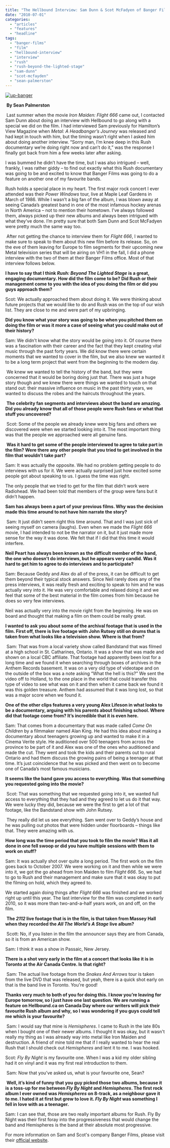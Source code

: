 ```yaml
---
title: "The Hellbound Interview: Sam Dunn & Scot McFadyen of Banger Films"
date: "2010-07-01"
categories: 
  - "articles"
  - "features"
  - "headline"
tags: 
  - "banger-films"
  - "film"
  - "hellbound-interview"
  - "interview"
  - "rush"
  - "rush-beyond-the-lighted-stage"
  - "sam-dunn"
  - "scot-mcfayden"
  - "sean-palmerston"
---
```


[![up-banger](http://www.hellbound.ca/wp-content/uploads/2010/07/up-banger.jpg "up-banger")](http://www.hellbound.ca/wp-content/uploads/2010/07/up-banger.jpg)

 **By Sean Palmerston**

 Last summer when the movie _Iron Maiden: Flight 666_ came out, I contacted Sam Dunn about doing an interview with Hellbound to go along with a special we did on the film. I had interviewed Sam previously for Hamilton’s View Magazine when _Metal: A Headbanger’s Journey_ was released and had kept in touch with him, but the timing wasn’t right when I asked him about doing another interview. “Sorry man, I’m knee deep in this Rush documentary we’re doing right now and can’t do it,” was the response I finally got back from him a few weeks later after asking.

I was bummed he didn’t have the time, but I was also intrigued – well, frankly, I was rather giddy – to find out exactly what this Rush documentary was going to be and excited to know that Banger Films was going to do a feature on another one of my favourite bands.

Rush holds a special place in my heart. The first major rock concert I ever attended was their _Power Windows_ tour, live at Maple Leaf Gardens in March of 1986. While I wasn’t a big fan of the album, I was blown away at seeing Canada’s greatest band in one of the most infamous hockey arenas in North America – not to mention their hometown. I’ve always followed them, always picked up their new albums and always been intrigued with what they’ve done. I’m pretty sure that both Sam Dunn and Scot McFadyen were pretty much the same way too.

 After not getting the chance to interview them for _Flight 666_, I wanted to make sure to speak to them about this new film before its release. So, on the eve of them leaving for Europe to film segments for their upcoming new Metal television series that will be airing on VH1 in the fall, I did a phone interview with the two of them at their Banger Films office. Most of that interview follows below.

**I have to say that I think _Rush: Beyond The Lighted Stage_ is a great, engaging documentary. How did the film come to be? Did Rush or their management come to you with the idea of you doing the film or did you guys approach them?**

Scot: We actually approached them about doing it. We were thinking about future projects that we would like to do and Rush was on the top of our wish list. They are close to me and were part of my upbringing.

**Did you know what your story was going to be when you pitched them on doing the film or was it more a case of seeing what you could make out of their history?**

Sam: We didn’t know what the story would be going into it. Of course there was a fascination with their career and the fact that they kept creating vital music through the past forty years. We did know there were certain moments that we wanted to cover in the film, but we also knew we wanted it to be a long term project that went from the beginning to the modern day.

 We knew we wanted to tell the history of the band, but they were concerned that it would be boring doing just that. There was just a huge story though and we knew there were things we wanted to touch on that stand out: their massive influence on music in the past thirty years, we wanted to discuss the robes and the haircuts throughout the years.

 **The celebrity fan segments and interviews about the band are amazing. Did you already know that all of those people were Rush fans or what that stuff you uncovered?**

 Scot: Some of the people we already knew were big fans and others we discovered were when we started looking into it. The most important thing was that the people we approached were all genuine fans.

 **Was it hard to get some of the people interviewed to agree to take part in the film? Were there any other people that you tried to get involved in the film that wouldn’t take part?**

Sam: It was actually the opposite. We had no problem getting people to do interviews with us for it. We were actually surprised just how excited some people got about speaking to us. I guess the time was right.

The only people that we tried to get for the film that didn’t work were Radiohead. We had been told that members of the group were fans but it didn’t happen.

**Sam has always been a part of your previous films. Why was the decision made this time around to not have him narrate the story?**

 Sam: It just didn’t seem right this time around. That and I was just sick of seeing myself on camera (laughs). Even when we made the _Flight 666_ movie, I had intended to not be the narrator on it, but it just made more sense for the way it was done. We felt that if I did that this time it would interfere.

**Neil Peart has always been known as the difficult member of the band, the one who doesn’t do interviews, but he appears very candid. Was it hard to get him to agree to do interviews and to participate?**

Sam: Because Geddy and Alex do all of the press, it can be difficult to get them beyond their typical stock answers. Since Neil rarely does any of the press interviews, it was really fresh and exciting to speak to him and he was actually very into it. He was very comfortable and relaxed doing it and we feel that some of the best material in the film comes from him because he does so very few interviews.

Neil was actually very into the movie right from the beginning. He was on board and thought that making a film on them could be really great.

**I wanted to ask you about some of the archival footage that is used in the film. First off, there is live footage with John Rutsey still on drums that is taken from what looks like a television show. Where is that from?**

 Sam: That was from a local variety show called Bandstand that was filmed at a high school in St. Catharines, Ontario. It was a show that was made and shown on a local CBC affiliate. That footage had apparently been lost for a long time and we found it when searching through boxes of archives in the Anthem Records basement. It was on a very old type of videotape and on the outside of the box was a note asking “What the hell is this?” We sent the video off to Holland, to the one place in the world that could transfer this type of video to see what was on it and then when it came back we found it was this golden treasure. Anthem had assumed that it was long lost, so that was a major score when we found it.

**One of the other clips features a very young Alex Lifeson in what looks to be a documentary, arguing with his parents about finishing school. Where did that footage come from? It’s incredible that it is even here.**

Sam: That comes from a documentary that was made called _Come On Children_ by a filmmaker named Alan King. He had this idea about making a documentary about teenagers growing up and wanted to make it in a Cinema Verite style. He auditioned over 500 teenagers from across the province to be part of it and Alex was one of the ones who auditioned and made the cut. They went and took the kids and their parents out to rural Ontario and had them discuss the growing pains of being a teenager at that time. It’s just coincidence that he was picked and then went on to become one of Canada’s most famous musicians.

**It seems like the band gave you access to everything. Was that something you requested going into the movie?**

 Scot: That was something that we requested going into it, we wanted full access to everything that they had and they agreed to let us do it that way. We were lucky they did, because we were the first to get a lot of that footage, like the Bandstand show with John Rutsey.

 They really did let us see everything. Sam went over to Geddy’s house and he was pulling out photos that were hidden under floorboards – things like that. They were amazing with us.

**How long was the time period that you took to film the movie? Was it all done in one fell swoop or did you have multiple sessions with them to work on stuff?**

Sam: It was actually shot over quite a long period. The first work on the film goes back to October 2007. We were working on it and then while we were into it, we got the go ahead from Iron Maiden to film _Flight 666_. So, we had to go to Rush and their management and make sure that it was okay to put the filming on hold, which they agreed to.

We started again doing things after _Flight 666_ was finished and we worked right up until this year. The last interview for the film was completed in early 2010, so it was more than two-and-a-half years work, on and off, on the film.

 **The _2112_ live footage that is in the film, is that taken from Massey Hall when they recorded the _All_ _The World’s A Stage_ live album?**

 Scott: No, if you listen in the film the announcer says they are from Canada, so it is from an American show.

Sam: I think it was a show in Passaic, New Jersey.

**There is a shot very early in the film at a concert that looks like it is in Toronto at the Air Canada Centre. Is that right?**

 Sam: The actual live footage from the _Snakes And Arrows_ tour is taken from the live DVD that was released, but yeah, there is a quick shot early on that is the band live in Toronto. You're good! 

**Thanks very much to both of you for doing this. I know you’re leaving for Europe tomorrow, so I just have one last question. We are running a feature on Hellbound.ca on Canada Day where our writers will pick their favourite Rush album and why, so I was wondering if you guys could tell me which is your favourite?**

 Sam: I would say that mine is _Hemispheres_. I came to Rush in the late 80s when I bought one of their newer albums. I thought it was okay, but it wasn't really my thing as I was already way into metal like Iron Maiden and destruction. A friend of mine told me that if I really wanted to hear the real Rush that I should check out _Hemispheres_ and lent it to me. I was hooked.

Scot: _Fly By Night_ is my favourite one. When I was a kid my older sibling had it on vinyl and it was my first real introduction to them.

 Sam: Now that you’ve asked us, what is your favourite one, Sean?

 **Well, it’s kind of funny that you guy picked those two albums, because it is a toss-up for me between _Fly By Night_ and _Hemispheres_. The first rock album I ever owned was _Hemispheres_ on 8-track, as a neighbour gave it to me. I hated it at first but grew to love it. _Fly By Night_ was something I fell in love with as a teenager.** 

Sam: I can see that, those are two really important albums for Rush. Fly By Night was their first foray into the progressiveness that would change the band and Hemispheres is the band at their absolute most progressive.

For more information on Sam and Scot's company Banger Films, please visit their [official website](http://www.bangerfilms.com).
